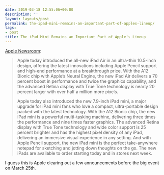 ```yaml
---
date: 2019-03-18 12:55:06+00:00
description: ''
layout: layouts/post
permalink: the-ipad-mini-remains-an-important-part-of-apples-lineup/
tags:
- post
title: The iPad Mini Remains an Important Part of Apple's Lineup
---
```


<p><a href="https://www.apple.com/newsroom/2019/03/all-new-ipad-air-and-ipad-mini-deliver-dramatic-power-and-capability/">Apple Newsroom</a>:</p>
<blockquote><p>Apple today introduced the all-new iPad Air in an ultra-thin 10.5-inch design, offering the latest innovations including Apple Pencil support and high-end performance at a breakthrough price. With the A12 Bionic chip with Apple’s Neural Engine, the new iPad Air delivers a 70 percent boost in performance and twice the graphics capability, and the advanced Retina display with True Tone technology is nearly 20 percent larger with over half a million more pixels.</p>
<p>Apple today also introduced the new 7.9-inch iPad mini, a major upgrade for iPad mini fans who love a compact, ultra-portable design packed with the latest technology. With the A12 Bionic chip, the new iPad mini is a powerful multi-tasking machine, delivering three times the performance and nine times faster graphics. The advanced Retina display with True Tone technology and wide color support is 25 percent brighter and has the highest pixel density of any iPad, delivering an immersive visual experience in any setting. And with Apple Pencil support, the new iPad mini is the perfect take-anywhere notepad for sketching and jotting down thoughts on the go. The new iPads are available to order starting today and in stores next week.</p></blockquote>
<p>I guess this is Apple clearing out a few announcements before the big event on March 25th.</p>